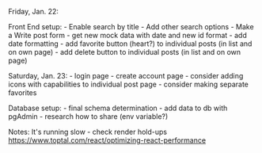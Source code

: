 Friday, Jan. 22:

Front End setup:
        - Enable search by title
        - Add other search options
        - Make a Write post form
        - get new mock data with date and new id format
        - add date formatting
        - add favorite button (heart?) to individual posts (in list and on own page)
        - add delete button to individual posts (in list and on own page)

Saturday, Jan. 23:
    - login page
    - create account page
    - consider adding icons with capabilities to individual post page
    - consider making separate favorites

Database setup:
    - final schema determination
    - add data to db with pgAdmin
    - research how to share (env variable?)

Notes: It's running slow - check render hold-ups https://www.toptal.com/react/optimizing-react-performance
    